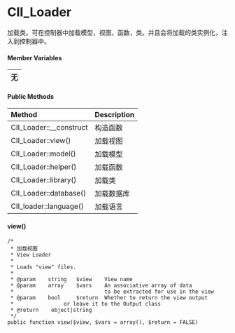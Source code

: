 # CII\_Loader

加载类。可在控制器中加载模型，视图，函数，类。并且会将加载的类实例化，注入到控制器中。

#### Member Variables

| 无 |
| :---: |


#### Public Methods

| Method | Description |
| :--- | :--- |
| CII\_Loader::\_\_construct | 构造函数 |
| CII\_Loader::view\(\) | 加载视图 |
| CII\_Loader::model\(\) | 加载模型 |
| CII\_Loader::helper\(\) | 加载函数 |
| CII\_Loader::library\(\) | 加载类 |
| CII\_Loader::database\(\) | 加载数据库 |
| CII\_loader::language\(\) | 加载语言 |

#### view\(\)

```
/*
 * 加载视图
 * View Loader
 *
 * Loads "view" files.
 *
 * @param    string   $view    View name
 * @param    array    $vars    An associative array of data
 *                             to be extracted for use in the view
 * @param    bool     $return  Whether to return the view output
 *                or leave it to the Output class
 * @return    object|string
 */
public function view($view, $vars = array(), $return = FALSE)
```



